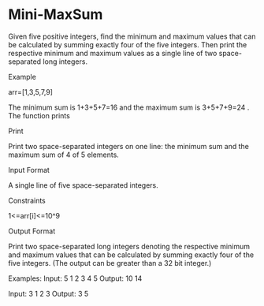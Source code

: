 # Mini-MaxSum

Given five positive integers, find the minimum and maximum values that can be calculated by summing exactly four of the five integers. Then print the respective minimum and maximum values as a single line of two space-separated long integers.

Example

arr=[1,3,5,7,9]

The minimum sum is 1+3+5+7=16 and the maximum sum is 3+5+7+9=24 . The function prints

Print

Print two space-separated integers on one line: the minimum sum and the maximum sum of 4 of 5 elements.

Input Format

A single line of five space-separated integers.

Constraints

1<=arr[i]<=10^9

Output Format

Print two space-separated long integers denoting the respective minimum and maximum values that can be calculated by summing exactly four of the five integers. (The output can be greater than a 32 bit integer.)

Examples:
Input: 5
       1 2 3 4 5
Output: 10 14

Input: 3
       1 2 3 
Output: 3 5
